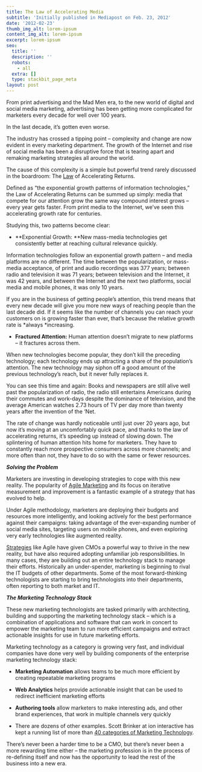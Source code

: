 ```yaml
---
title: The Law of Accelerating Media
subtitle: 'Initially published in Mediapost on Feb. 23, 2012'
date: '2012-02-23'
thumb_img_alt: lorem-ipsum
content_img_alt: lorem-ipsum
excerpt: lorem-ipsum
seo:
  title: ''
  description: ''
  robots:
    - all
  extra: []
  type: stackbit_page_meta
layout: post
---
```

From print advertising and the Mad Men era, to the new world of digital and social media marketing, advertising has been getting more complicated for marketers every decade for well over 100 years.

In the last decade, it’s gotten even worse.

The industry has crossed a tipping point – complexity and change are now evident in every marketing department. The growth of the Internet and rise of social media has been a disruptive force that is tearing apart and remaking marketing strategies all around the world.

The cause of this complexity is a simple but powerful trend rarely discussed in the boardroom: The [Law](http://www.forbes.com/law/) of Accelerating Returns.

Defined as “the exponential growth patterns of information technologies,” the Law of Accelerating Returns can be summed up simply: media that compete for our attention grow the same way compound interest grows – every year gets faster. From print media to the Internet, we’ve seen this accelerating growth rate for centuries.

Studying this, two patterns become clear:

*   **Exponential Growth: **New mass-media technologies get consistently better at reaching cultural relevance quickly.

Information technologies follow an exponential growth pattern – and media platforms are no different. The time between the popularization, or mass-media acceptance, of print and audio recordings was 377 years; between radio and television it was 71 years; between television and the Internet, it was 42 years, and between the Internet and the next two platforms, social media and mobile phones, it was only 10 years.

If you are in the business of getting people’s attention, this trend means that every new decade will give you more new ways of reaching people than the last decade did. If it seems like the number of channels you can reach your customers on is growing faster than ever, that’s because the relative growth rate is *always *increasing.

*   **Fractured Attention:** Human attention doesn’t migrate to new platforms – it fractures across them.

When new technologies become popular, they don’t kill the preceding technology; each technology ends up attracting a share of the population’s attention. The new technology may siphon off a good amount of the previous technology’s reach, but it never fully replaces it.

You can see this time and again: Books and newspapers are still alive well past the popularization of radio, the radio still entertains Americans during their commutes and work-days despite the dominance of television, and the average American watches 2.73 hours of TV per day more than twenty years after the invention of the ‘Net.

The rate of change was hardly noticeable until just over 20 years ago, but now it’s moving at an uncomfortably quick pace, and thanks to the law of accelerating returns, it’s speeding up instead of slowing down. The splintering of human attention hits home for marketers. They have to constantly reach more prospective consumers across more channels; and more often than not, they have to do so with the same or fewer resources.

***Solving the Problem***

Marketers are investing in developing strategies to cope with this new reality. The popularity of [Agile Marketing](http://www.agilemarketingblog.com/) and its focus on iterative measurement and improvement is a fantastic example of a strategy that has evolved to help.

Under Agile methodology, marketers are deploying their budgets and resources more intelligently, and looking actively for the best performance against their campaigns: taking advantage of the ever-expanding number of social media sites, targeting users on mobile phones, and even exploring very early technologies like augmented reality.

[Strategies](http://www.forbes.com/strategies-solutions/) like Agile have given CMOs a powerful way to thrive in the new reality, but have also required adopting unfamiliar job responsibilities. In many cases, they are building out an entire technology stack to manage their efforts. Historically an under-spender, marketing is beginning to rival the IT budgets of other departments. Some of the most forward-thinking technologists are starting to bring technologists into their departments, often reporting to both market and IT.

***The Marketing Technology Stack***

These new marketing technologists are tasked primarily with architecting, building and supporting the marketing technology stack – which is a combination of applications and software that can work in concert to empower the marketing team to run more efficient campaigns and extract actionable insights for use in future marketing efforts.

Marketing technology as a category is growing very fast, and individual companies have done very well by building components of the enterprise marketing technology stack:

*   **Marketing Automation** allows teams to be much more efficient by creating repeatable marketing programs

*   **Web Analytics** helps provide actionable insight that can be used to redirect inefficient marketing efforts

*   **Authoring tools** allow marketers to make interesting ads, and other brand experiences, that work in multiple channels very quickly

*   There are dozens of other examples. Scott Brinker at ion interactive has kept a running list of more than [40 categories of Marketing Technology](http://www.chiefmartec.com/post_images/marketing_technology_landscape.jpg).

There’s never been a harder time to be a CMO, but there’s never been a more rewarding time either – the marketing profession is in the process of re-defining itself and now has the opportunity to lead the rest of the business into a new era.
